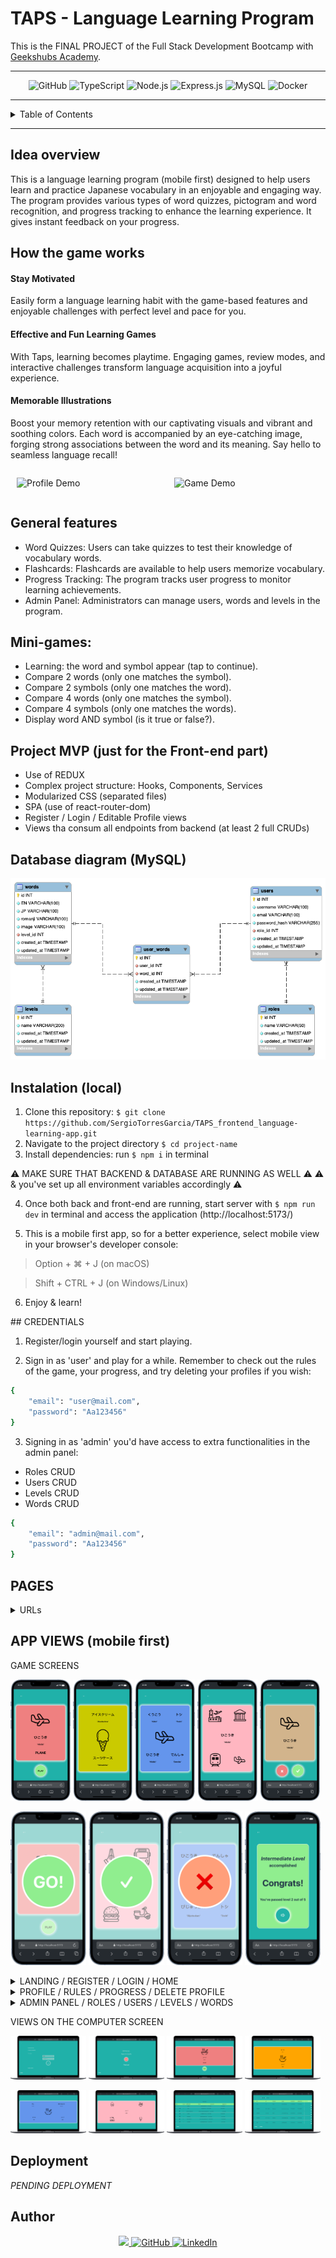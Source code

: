 # TAPS - Language Learning Program

This is the FINAL PROJECT of the Full Stack Development Bootcamp with <a href="https://github.com/GeeksHubsAcademy" target="_blank">Geekshubs Academy</a>.


<hr/>

<div align="center">
    <img src="https://img.shields.io/badge/GitHub-100000?style=for-the-badge&logo=github&logoColor=white" alt="GitHub" />
    <img src="https://img.shields.io/badge/TypeScript-007ACC?style=for-the-badge&logo=typescript&logoColor=white" alt="TypeScript" />
    <img src="https://img.shields.io/badge/Node.js-43853D?style=for-the-badge&logo=node.js&logoColor=white" alt="Node.js" />
    <img src="https://img.shields.io/badge/Express.js-404D59?style=for-the-badge" alt="Express.js"/>
    <img src="https://img.shields.io/badge/MySQL-00000F?style=for-the-badge&logo=mysql&logoColor=white" alt="MySQL" />
    <img src="https://img.shields.io/badge/DOCKER-2020BF?style=for-the-badge&logo=docker&logoColor=white" alt="Docker" />
</div>


<hr/>

<details>
  <summary>Table of Contents</summary>
  <ol>
    <li><a href="#idea-overview">Idea</a></li>
    <li><a href="#general-features">Features</a></li>
    <li><a href="#database-diagram-mysql">Database diagram</a></li>
    <li><a href="#instalation-local">Instalation</a></li>
    <li><a href="#credentials">Credentials to explore the app</a></li>
    <li><a href="#pages">Endpoints / Pages</a></li>
    <li><a href="#app-views-mobile-first">APP VIEWS</a></li>
    <li><a href="#deployment">Deployment</a></li>
    <li><a href="#author">Author / Contact </a></li>
  </ol>
</details>

<hr/>




## Idea overview
This is a language learning program (mobile first) designed to help users learn and practice Japanese vocabulary in an enjoyable and engaging way. 
The program provides various types of word quizzes, pictogram and word recognition, and progress tracking to enhance the learning experience. It gives instant feedback on your progress.

## How the game works

#### Stay Motivated
Easily form a language learning habit with the game-based features and enjoyable challenges with perfect level and pace for you.

#### Effective and Fun Learning Games
With Taps, learning becomes playtime. Engaging games, review modes, and interactive challenges transform language acquisition into a joyful experience.

#### Memorable Illustrations
Boost your memory retention with our captivating visuals and vibrant and soothing colors. Each word is accompanied by an eye-catching image, forging strong associations between the word and its meaning. Say hello to seamless language recall!
  

  <div style="display: flex;">
  <div style="flex: 35%; padding: 0 10px;">

![Profile Demo](src/assets/video/demoProfile.gif)
</div>
  <div style="flex: 35%; padding: 0 auto; margin: 0 auto;">

![Game Demo](src/assets/video/demoGame.gif)

  </div>
</div>


## General features

- Word Quizzes: Users can take quizzes to test their knowledge of vocabulary words.
- Flashcards: Flashcards are available to help users memorize vocabulary.
- Progress Tracking: The program tracks user progress to monitor learning achievements.
- Admin Panel: Administrators can manage users, words and levels in the program.


## Mini-games:
- Learning: the word and symbol appear (tap to continue).
- Compare 2 words (only one matches the symbol).
- Compare 2 symbols (only one matches the word).
- Compare 4 words (only one matches the symbol).
- Compare 4 symbols (only one matches the words).
- Display word AND symbol (is it true or false?).


## Project MVP (just for the Front-end part)
- Use of REDUX
- Complex project structure: Hooks, Components, Services
- Modularized CSS (separated files)
- SPA (use of react-router-dom)
- Register / Login / Editable Profile views
- Views tha consum all endpoints from backend (at least 2 full CRUDs)


## Database diagram (MySQL)
<div align="center">

![Reverse engineered diagram of the DB](src/assets/DIAGRAM-FINAL-PROJECT-5-tables.png)
</div>

## Instalation (local)
1.  Clone this repository: 
`$ git clone https://github.com/SergioTorresGarcia/TAPS_frontend_language-learning-app.git`
2.  Navigate to the project directory `$ cd project-name`
3.  Install dependencies: run ` $ npm i ` in terminal

⚠️ MAKE SURE THAT BACKEND & DATABASE ARE RUNNING AS WELL ⚠️
⚠️ & you've set up all environment variables accordingly ⚠️

4.  Once both back and front-end are running, start server with ` $ npm run dev ` in terminal and access the application (http://localhost:5173/)

5.  This is a mobile first app, so for a better experience, select mobile view in your browser's  developer console:

> Option + ⌘ + J (on macOS)

> Shift + CTRL + J (on Windows/Linux)

6.  Enjoy & learn!



## CREDENTIALS

1. Register/login yourself and start playing.

2. Sign in as 'user' and play for a while. Remember to check out the rules of the game, your progress, and try deleting your profiles if you wish:

```bash
{
    "email": "user@mail.com",
    "password": "Aa123456"
}
```

3. Signing in as 'admin' you'd have access to extra functionalities in the admin panel:
- Roles CRUD
- Users CRUD
- Levels CRUD
- Words CRUD

```bash
{
    "email": "admin@mail.com",
    "password": "Aa123456"
}
```


## PAGES
<details>
<summary>URLs</summary>

- from LANDING: http://localhost:5173/
    > LOGIN http://localhost:5173/login
    
    > REGISTER (Create user) http://localhost:5173/register

- from PROFILE check:
    > RULES (if you need) http://localhost:5173/rules
    > PROGRESS (if you want) http://localhost:5173/progress
    > EDIT PROFILE (if you must) http://localhost:5173/profile/me
    > DELETE PROFILE (if you dare!) http://localhost:5173/delete-profile

- from HOME:
    > GAME http://localhost:5173/play
    > PROFILE http://localhost:5173/profile/me
    > LOG OUT (it'd save position in the game)

- from GAME (loop):
    > PLAY http://localhost:5173/play
    > PLAY2 http://localhost:5173/play2
    > PLAY2a http://localhost:5173/play2a
    > PLAY3 http://localhost:5173/play3
    > PLAY4 http://localhost:5173/play4
    > PLAY5 http://localhost:5173/play5

    > CONGRATS view (after 10 words learnt) http://localhost:5173/play/congrats

- from HOME (as Admin):
    > GAME / PROFILE / LOG OUT

    > ADMIN http://localhost:5173/admin

- from ADMIN PANEL:
    > ROLES Create / Read / Delete http://localhost:5173/admin/roles
    > USERS Read http://localhost:5173/admin/users
    > LEVELS Create / Read / Delete http://localhost:5173/admin/levels
    > WORDS Read / Delete http://localhost:5173/admin/words
    
    > NEW WORD Create http://localhost:5173/admin/words/new
</details>


## APP VIEWS (mobile first)
<div float="left">
  <p>GAME SCREENS</p>
  <p>
  <img src="/public/imgReadme/09-word.png" width="19%" />
  <img src="/public/imgReadme/11-game1.png" width="19%" />
  <img src="/public/imgReadme/13-game3.png" width="19%" />
  <img src="/public/imgReadme/14-game4.png" width="19%" />
  <img src="/public/imgReadme/15-game5.png" width="19%" />
  </p>
  <p>
  <img src="/public/imgReadme/10-countdown.png" width="24%" />
  <img src="/public/imgReadme/16-right-answer.png" width="24%" />
  <img src="/public/imgReadme/17-wrong-answer.png" width="24%" />
  <img src="/public/imgReadme/18-end-of-level-screen.png" width="24%" />
  </p>

<details>
<summary>LANDING / REGISTER / LOGIN / HOME</summary>
<p>
  <img src="/public/imgReadme/01-landing.png" width="24%" />
  <img src="/public/imgReadme/02-register.png" width="24%" />
  <img src="/public/imgReadme/19-login-as-admin.png" width="24%" />
  <img src="/public/imgReadme/04-home-as-user.png" width="24%" />
  </p>
  </details>

  <details>
  <summary>PROFILE / RULES / PROGRESS / DELETE PROFILE</summary>
  <p>
  <img src="/public/imgReadme/05-profile.png" width="24%" />
  <img src="/public/imgReadme/06-rules-of-the-game.png" width="24%" />
  <img src="/public/imgReadme/07-progress.png" width="24%" />
  <img src="/public/imgReadme/08-delete-profile.png" width="24%" />
  </p>
  </details>

  <details>
  <summary>ADMIN PANEL / ROLES / USERS / LEVELS / WORDS</summary>
  <p>
  <img src="/public/imgReadme/21-admin-panel.png" width="24%" />
  <img src="/public/imgReadme/22-admin-roles.png" width="24%" />
  <img src="/public/imgReadme/23-admin-users.png" width="50%" />
  </p>
  <p>
  <img src="/public/imgReadme/24-admin-levels.png" width="24%" />
  <img src="/public/imgReadme/25-admin-words-table.png" width="24%" />
  <img src="/public/imgReadme/26-admin-words-preview-cards.png" width="24%" />
  <img src="/public/imgReadme/27-admin-new-word.png" width="24%" />
  </p>
</details>

  <p>VIEWS ON THE COMPUTER SCREEN</p>
  <p>
  <img src="/public/imgReadme2/01.png" width="24%" />
  <img src="/public/imgReadme2/02.png" width="24%" />
  <img src="/public/imgReadme2/03.png" width="24%" />
  <img src="/public/imgReadme2/04.png" width="24%" />
  </p>
  <p>
  <img src="/public/imgReadme2/05.png" width="24%" />
  <img src="/public/imgReadme2/06.png" width="24%" />
  <img src="/public/imgReadme2/07.png" width="24%" />
  <img src="/public/imgReadme2/08.png" width="24%" />
  </p>
</div>


## Deployment

*PENDING DEPLOYMENT*


## Author
<div align="center">
<a href = "mailto:a.sergiotorres@gmail.com">
<img src="https://img.shields.io/badge/Gmail-C6362C?style=for-the-badge&logo=gmail&logoColor=white" target="_blank">
</a>
<a href="https://github.com/SergioTorresGarcia" target="_blank">
<img src="https://img.shields.io/badge/GitHub-100000?style=for-the-badge&logo=github&logoColor=white" alt="GitHub" />
</a> 
<a href="https://www.linkedin.com/in/s-t-g/" target="_blank">
<img src="https://img.shields.io/badge/linkedin-%230077B5.svg?style=for-the-badge&logo=linkedin&logoColor=white" alt="LinkedIn" />
</a> 
</div>
